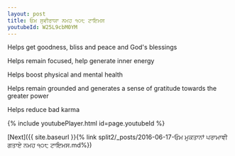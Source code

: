 ```yaml
---
layout: post
title: ਓਮ ਸੁਵੀਰਾਯਾ ਨਮਹ ੧੦੮ ਟਾਇਮਸ
youtubeId: W25L9cbM0YM
---
```

 
 
Helps get goodness, bliss and peace and God's blessings
 
Helps remain focused, help generate inner energy 
 
Helps boost physical and mental health 
 
Helps remain grounded and generates a sense of gratitude towards the greater power 
 
Helps reduce bad karma
 
 
 
 


{% include youtubePlayer.html id=page.youtubeId %}
 
[Next]({{ site.baseurl }}{% link  split2/_posts/2016-06-17-ਓਮ ਮੁਕਤਾਨਾਂ ਪਰਾਮਾਞੀ ਗਤਾਏ ਨਮਹ ੧੦੮ ਟਾਇਮਸ.md%})
 
